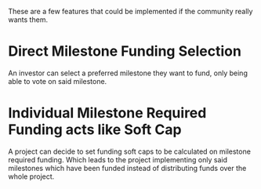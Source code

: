 These are a few features that could be implemented if the community really wants them.

# Direct Milestone Funding Selection
An investor can select a preferred milestone they want to fund, only being able to vote on said milestone.

# Individual Milestone Required Funding acts like Soft Cap
A project can decide to set funding soft caps to be calculated on milestone required funding.
Which leads to the project implementing only said milestones which have been funded instead of distributing funds over the whole project.


